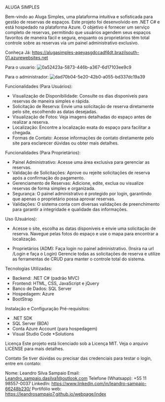ALUGA SIMPLES 

Bem-vindo ao Aluga Simples, uma plataforma intuitiva e sofisticada para gestão de reservas de espaços. 
Este projeto foi desenvolvido em .NET C# e está hospedado na plataforma Azure. O objetivo é fornecer um 
serviço completo de reservas, permitindo que usuários agendem seus espaços favoritos de maneira fácil e
segura, enquanto os proprietários têm total controle sobre as reservas via um painel administrativo exclusivo.

Conheça Já: https://alugasimples-aqeyasgdccadf4dt.brazilsouth-01.azurewebsites.net

Para o usuario:
![0a52423a-5873-446b-a367-6d17103ee9c9](https://github.com/user-attachments/assets/4ea69dca-25b1-4beb-a776-dc4931793a6a)

Para o administrador:
![dad70b04-5e20-42b0-a055-bd337dc19a39](https://github.com/user-attachments/assets/17efea06-7d4c-4119-812d-d3063e9adfd9)


Funcionalidades (Para Usuários):
- Visualização de Disponibilidade: Consulte os dias disponíveis para reservas de maneira simples e rápida.
- Solicitação de Reserva: Envie uma solicitação de reserva diretamente pelo site, escolhendo as datas desejadas.
- Visualização de Fotos: Veja imagens detalhadas do espaço antes de realizar a reserva.
- Localização: Encontre a localização exata do espaço para facilitar a chegada.
- Formas de Contato: Acesse informações de contato diretamente pelo site para esclarecer dúvidas ou obter mais detalhes.

Funcionalidades (Para Proprietários):
- Painel Administrativo: Acesse uma área exclusiva para gerenciar as reservas.
- Validação de Solicitações: Aprove ou rejeite solicitações de reserva após a confirmação do pagamento.
- Gerenciamento de Reservas: Adicione, edite, exclua ou visualize reservas de forma simples e organizada.
- Segurança: O painel administrativo é protegido por login, garantindo que apenas o proprietário possa aprovar reservas.
- Validações: O sistema conta com diversas validações de preenchimento para garantir a integridade e qualidade das informações.

Uso (Usuários):
- Acesse o site, escolha as datas disponíveis e envie uma solicitação de reserva.
Navegue pelas fotos do espaço e use o mapa para encontrar a localização.

- Proprietários (ADM):
Faça login no painel administrativo. (Insira na url /Login e faça o Login)
Gerencie todas as solicitações de reserva e utilize as ferramentas de CRUD para manter o controle total do sistema.


Tecnologias Utilizadas:
- Backend: .NET C# (padrão MVC)
- Frontend: HTML, CSS, JavaScript e jQuery
- Banco de Dados: SQL Server
- Hospedagem: Azure
- BootStrap


Instalação e Configuração
Pré-requisitos:
- .NET SDK
- SQL Server (BDA)
- Conta Azure Account (para hospedagem)
- Visual Studio Code *Solutions



Licença
Este projeto está licenciado sob a Licença MIT. Veja o arquivo LICENSE para mais detalhes.

Contato
Se tiver dúvidas ou precisar das credenciais para testar o login, entre em contato:

Nome: Leandro Silva Sampaio
Email: Leandro_sampaio.dasilva1@outlook.com
Telefone (Whatsapp): +55 11 98557-0037
LinkedIn: https://www.linkedin.com/in/leandro-sampaio-66248b230/
Portifólio web: https://leandrosampaio7.github.io/webpage/index
